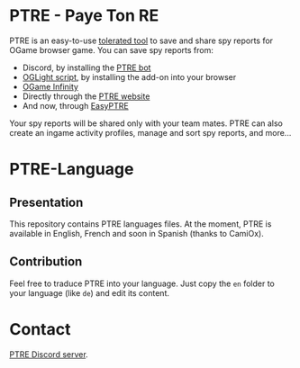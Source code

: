 # PTRE - Paye Ton RE

PTRE is an easy-to-use [tolerated tool](https://forum.origin.ogame.gameforge.com/forum/thread/37-ptre-spy-report-sharing-tool-over-discord-oglight-infinity/) to save and share spy reports for OGame browser game. You can save spy reports from:
- Discord, by installing the [PTRE bot](https://discordapp.com/oauth2/authorize?&client_id=512294332058042388&scope=bot)
- [OGLight script](https://openuserjs.org/scripts/nullNaN/OGLight), by installing the add-on into your browser
- [OGame Infinity](https://ogameinfinity.com/)
- Directly through the [PTRE website](https://ptre.chez.gg/)
- And now, through [EasyPTRE](https://openuserjs.org/scripts/GeGe_GM/EasyPTRE)

Your spy reports will be shared only with your team mates. PTRE can also create an ingame activity profiles, manage and sort spy reports, and more...

# PTRE-Language

## Presentation

This repository contains PTRE languages files.
At the moment, PTRE is available in English, French and soon in Spanish (thanks to CamiOx).

## Contribution

Feel free to traduce PTRE into your language. Just copy the `en` folder to your language (like `de`) and edit its content.

# Contact

[PTRE Discord server](https://discord.gg/WsJGC9G).
